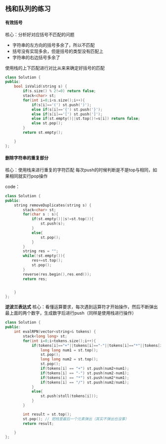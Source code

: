 ## 栈和队列的练习

#### 有效括号
核心：分析好对应括号不匹配的问题
- 字符串的左方向的括号多余了，所以不匹配
- 括号没有实现多余，但是括号的类型没有匹配上
- 字符串的右边括号多余了

使用栈的上下匹配进行对比从来来确定好括号的匹配

```CPP
class Solution {
public:
    bool isValid(string s) {
        if(s.size() % 2!=0) return false;
        stack<char> st;
        for(int i=0;i<s.size();i++){
            if(s[i]=='(') st.push(')');
            else if(s[i]=='{') st.push('}');
            else if(s[i]=='[') st.push(']');
            else if(st.empty()||st.top()!=s[i]) return false;
            else st.pop();
        }
        return st.empty();

    }
};
```

#### 删除字符串的重复部分
核心：使用栈来进行重复的字符匹配
每次push的时候判断是不是top与相同，如果相同就实行pop操作

code：
```CPP
class Solution {
public:
    string removeDuplicates(string s) {
        stack<char> st;
        for(char s : s){
            if(st.empty()||s!=st.top()){
                st.push(s);
            }
            else{
                st.pop();
            }
        }
        string res = "";
        while(!st.empty()){
            res+=st.top();
            st.pop();
        }
        reverse(res.begin(),res.end());
        return res;


    }
};
```

**逆波兰表达式**
核心：看懂运算要求，每次遇到运算符才开始操作，然后不断弹出最上面的两个数字，生成数字后进行push（同样是使用栈进行操作）
```CPP
class Solution {
public:
    int evalRPN(vector<string>& tokens) {
        stack<long long> st;
        for(int i=0;i<tokens.size();i++){
            if(tokens[i]=="+"||tokens[i]=="-"||tokens[i]=="*"||tokens[i]=="/"){
                long long num1 = st.top();
                st.pop();
                long long num2 = st.top();
                st.pop();
                if(tokens[i] == "+") st.push(num2+num1);
                if(tokens[i] == "-") st.push(num2-num1);
                if(tokens[i] == "*") st.push(num2*num1);
                if(tokens[i] == "/") st.push(num2/num1);
            }
            else{
                st.push(stoll(tokens[i]));
            }
        }

        int result = st.top();
        st.pop(); // 把栈里最后一个元素弹出（其实不弹出也没事）
        return result;

    }
};
```







